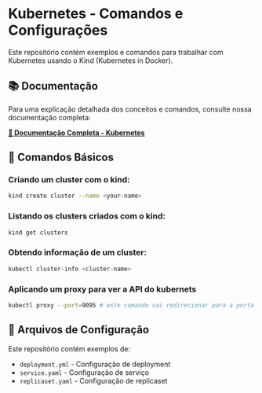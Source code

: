 
# Kubernetes - Comandos e Configurações

Este repositório contém exemplos e comandos para trabalhar com Kubernetes usando o Kind (Kubernetes in Docker).

## 📚 Documentação

Para uma explicação detalhada dos conceitos e comandos, consulte nossa documentação completa:

**[📖 Documentação Completa - Kubernetes](https://www.notion.so/Kubernets-1e4b8ca18b488003a2edc57ed2fc3fba?source=copy_link)**

## 🚀 Comandos Básicos

### Criando um cluster com o kind:

```sh
kind create cluster --name <your-name>
```

### Listando os clusters criados com o kind:

```sh
kind get clusters
```

### Obtendo informação de um cluster:

```sh
kubectl cluster-info <cluster-name>
```


### Aplicando um proxy para ver a API do kubernets

```sh
kubectl proxy --port=9095 # este comando vai redirecionar para a porta interna. 
```

## 📁 Arquivos de Configuração

Este repositório contém exemplos de:
- `deployment.yml` - Configuração de deployment
- `service.yaml` - Configuração de serviço
- `replicaset.yaml` - Configuração de replicaset